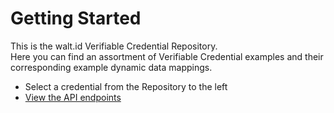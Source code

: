 # Getting Started

This is the walt.id Verifiable Credential Repository.  
Here you can find an assortment of Verifiable Credential examples and their corresponding example dynamic data mappings.

- Select a credential from the Repository to the left
- [View the API endpoints](/api/endpoints)
